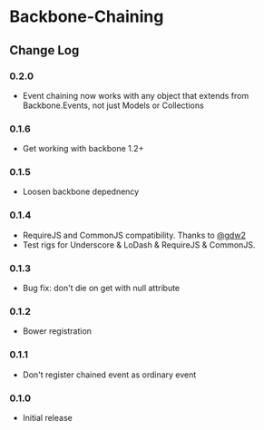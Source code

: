 # Backbone-Chaining
## Change Log

### 0.2.0

* Event chaining now works with any object that extends from Backbone.Events, not just Models or Collections

### 0.1.6

* Get working with backbone 1.2+

### 0.1.5

* Loosen backbone depednency

### 0.1.4

* RequireJS and CommonJS compatibility.  Thanks to [@gdw2](http://github.com/gdw2)
* Test rigs for Underscore & LoDash & RequireJS & CommonJS.

### 0.1.3

* Bug fix: don't die on get with null attribute

### 0.1.2

* Bower registration

### 0.1.1

* Don't register chained event as ordinary event

### 0.1.0

* Initial release
